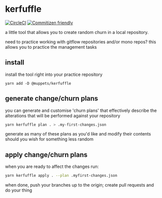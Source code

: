 # kerfuffle

[![CircleCI](https://circleci.com/gh/csaxton/kerfuffle.svg?style=svg)](https://circleci.com/gh/csaxton/kerfuffle) [![Commitizen friendly](https://img.shields.io/badge/commitizen-friendly-brightgreen.svg)](http://commitizen.github.io/cz-cli/)

a little tool that allows you to create random churn in a local repository.

need to practice working with gitflow repositories and/or mono repos? this allows you to practice the management tasks

## install

install the tool right into your practice repository

`yarn add -D @muppets/kerfuffle`

## generate change/churn plans

you can generate and customise 'churn plans' that effectively describe the alterations that will be performed against your repository

```bash
yarn kerfuffle plan . > .my-first-changes.json
```

generate as many of these plans as you'd like and modify their contents should you wish for something less random

## apply change/churn plans

when you are ready to affect the changes run:

```bash
yarn kerfuffle apply . --plan .myfirst-changes.json
```

when done, push your branches up to the origin; create pull requests and do your thing
